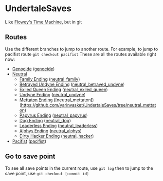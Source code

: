 # UndertaleSaves
Like [Flowey's Time Machine](https://crumblingstatue.github.io/FloweysTimeMachine), but in git

## Routes
Use the different branches to jump to another route.
For example, to jump to pacifist route `git checkout pacifist`
These are all the routes available right now:
- [Genocide](https://undertale.fandom.com/wiki/Genocide_Route) ([genocide](https://github.com/yarinvasket/UndertaleSaves/tree/genocide))
- [Neutral](https://undertale.fandom.com/wiki/Neutral_Route)
  - [Family Ending](https://undertale.fandom.com/wiki/Neutral_Route#Family_Ending_.28Flawed_Pacifist.29) ([neutral_family](https://github.com/yarinvasket/UndertaleSaves/tree/neutral_family))
  - [Betrayed Undyne Ending](https://undertale.fandom.com/wiki/Neutral_Route#Betrayed_Undyne_Ending) ([neutral_betrayed_undyne](https://github.com/yarinvasket/UndertaleSaves/tree/neutral_betrayed_undyne))
  - [Exiled Queen Ending](https://undertale.fandom.com/wiki/Neutral_Route#Exiled_Queen_Ending) ([neutral_exiled_queen](https://github.com/yarinvasket/UndertaleSaves/tree/neutral_exiled_queen))
  - [Undyne Ending](https://undertale.fandom.com/wiki/Neutral_Route#Undyne_Ending) ([neutral_undyne](https://github.com/yarinvasket/UndertaleSaves/tree/neutral_undyne))
  - [Mettaton Ending](https://undertale.fandom.com/wiki/Neutral_Route#Mettaton_Ending) ([neutral_mettaton])(https://github.com/yarinvasket/UndertaleSaves/tree/neutral_mettaton)
  - [Papyrus Ending](https://undertale.fandom.com/wiki/Neutral_Route#Papyrus_Ending) ([neutral_papyrus](https://github.com/yarinvasket/UndertaleSaves/tree/neutral_papyrus))
  - [Dog Ending](https://undertale.fandom.com/wiki/Neutral_Route#Dog_Ending) ([neutral_dog](https://github.com/yarinvasket/UndertaleSaves/tree/neutral_dog))
  - [Leaderless Ending](https://undertale.fandom.com/wiki/Neutral_Route#Leaderless_Ending) ([neutral_leaderless](https://github.com/yarinvasket/UndertaleSaves/tree/neutral_leaderless))
  - [Alphys Ending](https://undertale.fandom.com/wiki/Neutral_Route#Alphys_Ending_.28Near_Genocide.29) ([neutral_alphys](https://github.com/yarinvasket/UndertaleSaves/tree/neutral_alphys))
  - [Dirty Hacker Ending](https://undertale.fandom.com/wiki/Neutral_Route#Impossible_Ending_.28Dirty_Hacker.29) ([neutral_hacker](https://github.com/yarinvasket/UndertaleSaves/tree/neutral_hacker))
- [Pacifist](https://undertale.fandom.com/wiki/True_Pacifist_Route) ([pacifist](https://github.com/yarinvasket/UndertaleSaves/tree/pacifist))

## Go to save point
To see all save points in the current route, use `git log`
then to jump to the save point, use `git checkout [commit id]`
